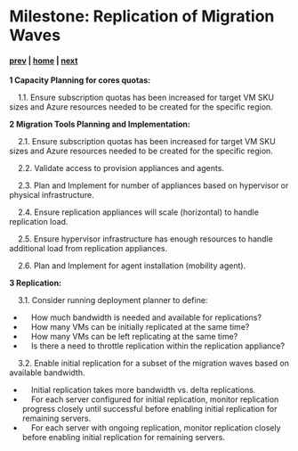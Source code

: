 # Milestone: Replication of Migration Waves

#### [prev](./landingzone.md) | [home](./welcome.md)  | [next](./testing.md)

**1 Capacity Planning for cores quotas:** 

&nbsp;&nbsp;&nbsp;&nbsp;1.1\. Ensure subscription quotas has been increased for target VM SKU sizes and Azure resources needed to be created for the specific region.

**2 Migration Tools Planning and Implementation:** 

&nbsp;&nbsp;&nbsp;&nbsp;2.1\. Ensure subscription quotas has been increased for target VM SKU sizes and Azure resources needed to be created for the specific region.

&nbsp;&nbsp;&nbsp;&nbsp;2.2\. Validate access to provision appliances and agents.

&nbsp;&nbsp;&nbsp;&nbsp;2.3\. Plan and Implement for number of appliances based on hypervisor or physical infrastructure.

&nbsp;&nbsp;&nbsp;&nbsp;2.4\. Ensure replication appliances will scale (horizontal) to handle replication load.

&nbsp;&nbsp;&nbsp;&nbsp;2.5\. Ensure hypervisor infrastructure has enough resources to handle additional load from replication appliances.

&nbsp;&nbsp;&nbsp;&nbsp;2.6\. Plan and Implement for agent installation (mobility agent).

**3 Replication:** 

&nbsp;&nbsp;&nbsp;&nbsp;3.1\. Consider running deployment planner to define:

- &nbsp;&nbsp;&nbsp;&nbsp;How much bandwidth is needed and available for replications?
- &nbsp;&nbsp;&nbsp;&nbsp;How many VMs can be initially replicated at the same time?
- &nbsp;&nbsp;&nbsp;&nbsp;How many VMs can be left replicating at the same time?
- &nbsp;&nbsp;&nbsp;&nbsp;Is there a need to throttle replication within the replication appliance?

&nbsp;&nbsp;&nbsp;&nbsp;3.2\. Enable initial replication for a subset of the migration waves based on available bandwidth.
- &nbsp;&nbsp;&nbsp;&nbsp;Initial replication takes more bandwidth vs. delta replications.
- &nbsp;&nbsp;&nbsp;&nbsp;For each server configured for initial replication, monitor replication progress closely until successful before enabling initial replication for remaining servers.
- &nbsp;&nbsp;&nbsp;&nbsp;For each server with ongoing replication, monitor replication closely before enabling initial replication for remaining servers.